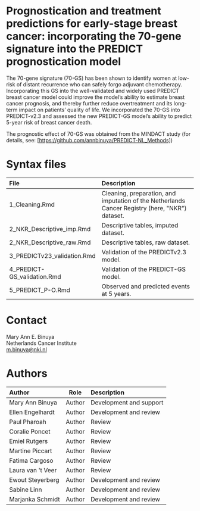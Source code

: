 # Prognostication and treatment predictions for early-stage breast cancer: incorporating the 70-gene signature into the PREDICT prognostication model

The 70-gene signature (70-GS) has been shown to identify women at low-risk of distant recurrence who can safely forgo adjuvant chemotherapy. Incorporating this GS into the well-validated and widely used PREDICT breast cancer model could improve the model’s ability to estimate breast cancer prognosis, and thereby further reduce overtreatment and its long-term impact on patients’ quality of life. We incorporated the 70-GS into PREDICT-v2.3 and assessed the new PREDICT-GS model’s ability to predict 5-year risk of breast cancer death.

The prognostic effect of 70-GS was obtained from the MINDACT study (for details, see: [https://github.com/annbinuya/PREDICT-NL_Methods])

# Syntax files
| File                   | Description             |
| :----                  | :----                   |
| 1_Cleaning.Rmd                     | Cleaning, preparation, and imputation of the Netherlands Cancer Registry (here, "NKR") dataset.
| 2_NKR_Descriptive_imp.Rmd          | Descriptive tables, imputed dataset.
| 2_NKR_Descriptive_raw.Rmd          | Descriptive tables, raw dataset.
| 3_PREDICTv23_validation.Rmd        | Validation of the PREDICTv2.3 model.
| 4_PREDICT-GS_validation.Rmd        | Validation of the PREDICT-GS model.
| 5_PREDICT_P-O.Rmd                  | Observed and predicted events at 5 years.

# Contact
Mary Ann E. Binuya <br/>
Netherlands Cancer Institute <br/>
[m.binuya@nki.nl](m.binuya@nki.nl)

# Authors
| Author                 | Role   | Description             |
| :----                  | :----: | :----                   |
| Mary Ann Binuya   | Author | Development and support |
| Ellen Engelhardt  | Author | Development and review  |
| Paul Pharoah      | Author | Review  |
| Coralie Poncet    | Author | Review  |
| Emiel Rutgers     | Author | Review  |
| Martine Piccart   | Author | Review  |
| Fatima Cargoso    | Author | Review  |
| Laura van 't Veer | Author | Review  |
| Ewout Steyerberg  | Author | Development and review  |
| Sabine Linn       | Author | Development and review  |
| Marjanka Schmidt  | Author | Development and review   |
